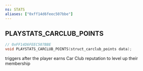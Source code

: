 ```yaml
---
ns: STATS
aliases: ["0xff14d6feec507bbe"]
---
```

## PLAYSTATS_CARCLUB_POINTS

```c
// 0xFF14D6FEEC507BBE
void PLAYSTATS_CARCLUB_POINTS(struct_carclub_points data);
```

triggers after the player earns Car Club reputation to level up their membership

